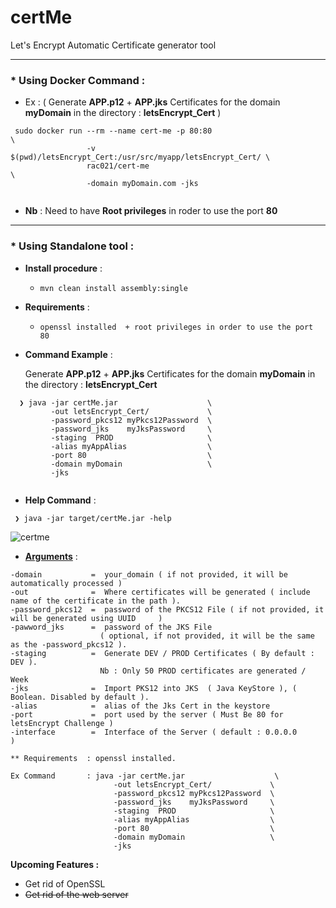 # certMe
Let's Encrypt Automatic Certificate generator tool

----------

### * Using Docker Command  : 
 - Ex : ( Generate **APP.p12** + **APP.jks** Certificates for the domain **myDomain** in the directory : **letsEncrypt_Cert** ) 
```
 sudo docker run --rm --name cert-me -p 80:80                                \
                 -v $(pwd)/letsEncrypt_Cert:/usr/src/myapp/letsEncrypt_Cert/ \
                 rac021/cert-me                                              \
                 -domain myDomain.com -jks
 
```
* **Nb** : Need to have **Root privileges** in roder to use the port **80**

----------

### * Using Standalone tool :

- **Install procedure** :

   - ` mvn clean install assembly:single `
   
   
- **Requirements** : 

   - `openssl installed  + root privileges in order to use the port 80 `


- **Command Example** :

  Generate **APP.p12** + **APP.jks** Certificates for the domain **myDomain** in the directory : **letsEncrypt_Cert**

```
  ❯ java -jar certMe.jar                    \
         -out letsEncrypt_Cert/             \
         -password_pkcs12 myPkcs12Password  \
         -password_jks    myJksPassword     \
         -staging  PROD                     \
         -alias myAppAlias                  \
         -port 80                           \
         -domain myDomain                   \
         -jks  
  
  ```

- **Help Command** :

 ```
  ❯ java -jar target/certMe.jar -help
 ```
![certme](https://user-images.githubusercontent.com/7684497/49657828-def13200-fa40-11e8-8f21-57cfc394be3b.png)


- [**Arguments**](https://user-images.githubusercontent.com/7684497/49657828-def13200-fa40-11e8-8f21-57cfc394be3b.png) :
 ```
-domain           =  your_domain ( if not provided, it will be automatically processed )
-out              =  Where certificates will be generated ( include name of the certificate in the path ).
-password_pkcs12  =  password of the PKCS12 File ( if not provided, it will be generated using UUID     )
-pawword_jks      =  password of the JKS File 
                     ( optional, if not provided, it will be the same as the -password_pkcs12 ).
-staging          =  Generate DEV / PROD Certificates ( By default : DEV ).
                     Nb : Only 50 PROD certificates are generated / Week
-jks              =  Import PKS12 into JKS  ( Java KeyStore ), ( Boolean. Disabled by default ).
-alias            =  alias of the Jks Cert in the keystore
-port             =  port used by the server ( Must Be 80 for letsEncrypt Challenge )
-interface        =  Interface of the Server ( default : 0.0.0.0                    )

** Requirements  : openssl installed.

Ex Command       : java -jar certMe.jar                    \
                        -out letsEncrypt_Cert/             \
                        -password_pkcs12 myPkcs12Password  \
                        -password_jks    myJksPassword     \
                        -staging  PROD                     \
                        -alias myAppAlias                  \
                        -port 80                           \
                        -domain myDomain                   \
                        -jks    
```

**Upcoming Features :**

   - Get rid of OpenSSL
   - ~~Get rid of the web server~~
    
    
